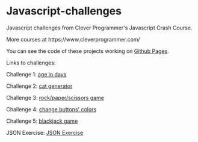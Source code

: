 # Javascript-challenges

<p>Javascript challenges from Clever Programmer's Javascript Crash Course.</p>
<p>More courses at https://www.cleverprogrammer.com/</p>
<p>You can see the code of these projects working on <a href="https://stonino82.github.io/Javascript-challenges/">Github
        Pages</a>.</p>

Links to challenges:

<p>Challenge 1: <a href="challenge_1/index.html">age in days</a></p>
<p>Challenge 2: <a href="challenge_2/index.html">cat generator</a></p>
<p>Challenge 3: <a href="challenge_3/index.html">rock/paper/scissors game</a></p>
<p>Challenge 4: <a href="challenge_4/index.html">change buttons' colors</a></p>
<p>Challenge 5: <a href="challenge_5/index.html">blackjack game</a></p>
<p>JSON Exercise: <a href="JSON_Exercise/json_exercise.html">JSON Exercise</a></p>